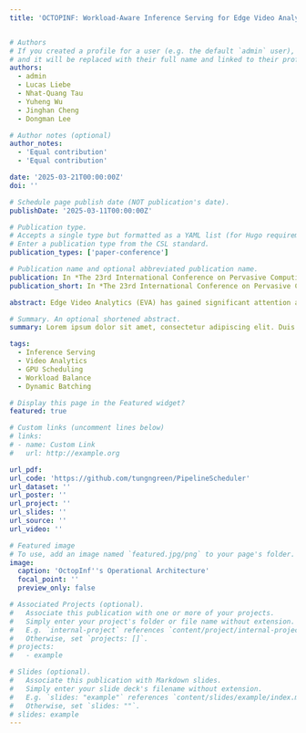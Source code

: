 ```yaml
---
title: 'OCTOPINF: Workload-Aware Inference Serving for Edge Video Analytics'


# Authors
# If you created a profile for a user (e.g. the default `admin` user), write the username (folder name) here
# and it will be replaced with their full name and linked to their profile.
authors:
  - admin
  - Lucas Liebe
  - Nhat-Quang Tau
  - Yuheng Wu
  - Jinghan Cheng
  - Dongman Lee

# Author notes (optional)
author_notes:
  - 'Equal contribution'
  - 'Equal contribution'

date: '2025-03-21T00:00:00Z'
doi: ''

# Schedule page publish date (NOT publication's date).
publishDate: '2025-03-11T00:00:00Z'

# Publication type.
# Accepts a single type but formatted as a YAML list (for Hugo requirements).
# Enter a publication type from the CSL standard.
publication_types: ['paper-conference']

# Publication name and optional abbreviated publication name.
publication: In *The 23rd International Conference on Pervasive Computing and Communications (PerCom 2025, CORE A\*, acceptance rate 16%)*
publication_short: In *The 23rd International Conference on Pervasive Computing and Communications (PerCom 2025, CORE A\*, acceptance rate 16%)*

abstract: Edge Video Analytics (EVA) has gained significant attention as a major application of pervasive computing, enabling real-time visual processing. EVA pipelines, composed of deep neural networks (DNNs), typically demand efficient inference serving under stringent latency requirements, which is challenging due to the dynamic Edge environments (e.g., workload variability and network instability). Moreover, EVA pipelines also face significant resource contention caused by resource (e.g., GPU) constraints at the Edge. In this paper, we introduce OCTOPINF, a novel resource-efficient and workload-aware inference serving system designed for real-time EVA. OCTOPINF tackles the unique challenges of dynamic edge environments through fine-grained resource allocation, adaptive batching, and workload balancing between edge devices and servers. Furthermore, we propose a spatiotemporal scheduling algorithm that optimizes the co-location of inference tasks on GPUs, improving performance and ensuring service-level objectives (SLOs) compliance. Extensive evaluations on a real-world testbed demonstrate the effectiveness of our approach. It achieves an effective throughput increase of up to 10x compared to the baselines and shows better robustness in challenging scenarios. OCTOPINF can be used for any DNN-based EVA inference task with minimal adaptation and is available at [https://github.com/tungngreen/PipelineScheduler](https://github.com/tungngreen/PipelineScheduler).

# Summary. An optional shortened abstract.
summary: Lorem ipsum dolor sit amet, consectetur adipiscing elit. Duis posuere tellus ac convallis placerat. Proin tincidunt magna sed ex sollicitudin condimentum.

tags:
  - Inference Serving
  - Video Analytics
  - GPU Scheduling
  - Workload Balance
  - Dynamic Batching

# Display this page in the Featured widget?
featured: true

# Custom links (uncomment lines below)
# links:
# - name: Custom Link
#   url: http://example.org

url_pdf: 
url_code: 'https://github.com/tungngreen/PipelineScheduler'
url_dataset: ''
url_poster: ''
url_project: ''
url_slides: ''
url_source: ''
url_video: ''

# Featured image
# To use, add an image named `featured.jpg/png` to your page's folder.
image:
  caption: 'OctopInf''s Operational Architecture'
  focal_point: ''
  preview_only: false

# Associated Projects (optional).
#   Associate this publication with one or more of your projects.
#   Simply enter your project's folder or file name without extension.
#   E.g. `internal-project` references `content/project/internal-project/index.md`.
#   Otherwise, set `projects: []`.
# projects:
#   - example

# Slides (optional).
#   Associate this publication with Markdown slides.
#   Simply enter your slide deck's filename without extension.
#   E.g. `slides: "example"` references `content/slides/example/index.md`.
#   Otherwise, set `slides: ""`.
# slides: example
---
```


<!-- {{% callout note %}}
Click the _Cite_ button above to demo the feature to enable visitors to import publication metadata into their reference management software.
{{% /callout %}}

{{% callout note %}}
Create your slides in Markdown - click the _Slides_ button to check out the example.
{{% /callout %}}

Add the publication's **full text** or **supplementary notes** here. You can use rich formatting such as including [code, math, and images](https://docs.hugoblox.com/content/writing-markdown-latex/). -->
